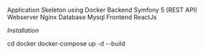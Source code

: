 Application Skeleton using Docker
Backend Symfony 5 (REST API)
Webserver Nginx
Database Mysql
Frontend ReactJs

_Installation_

cd docker
docker-compose up -d --build
